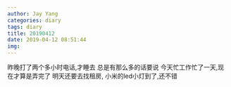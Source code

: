 ```yaml
---
author: Jay Yang
categories: diary
tags: diary
title: 20190412
date: 2019-04-12 08:51:44
img:
---
```


昨晚打了两个多小时电话,才睡去
总是有那么多的话要说
今天忙工作忙了一天,现在才算是弄完了
明天还要去找租房,
小米的led小灯到了,还不错